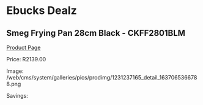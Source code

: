 
# Ebucks Dealz
## Smeg Frying Pan 28cm Black - CKFF2801BLM
[Product Page](https://www.ebucks.com/web/shop/productSelected.do?prodId=1231237165&catId=1237102578)

Price: R2139.00

Image: /web/cms/system/galleries/pics/prodimg/1231237165_detail_1637065366788.png

Savings: 


	
